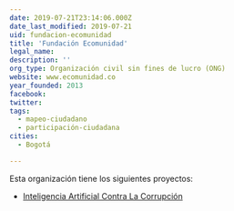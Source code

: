 ```yaml
---
date: 2019-07-21T23:14:06.000Z
date_last_modified: 2019-07-21
uid: fundacion-ecomunidad
title: 'Fundación Ecomunidad'
legal_name: 
description: ''
org_type: Organización civil sin fines de lucro (ONG)
website: www.ecomunidad.co
year_founded: 2013
facebook: 
twitter: 
tags:
  - mapeo-ciudadano
  - participación-ciudadana
cities: 
  - Bogotá

---
```


Esta organización tiene los siguientes proyectos:

- [Inteligencia Artificial Contra La Corrupción](/proyectos/inteligencia-artificial-contra-la-corrupcion)
